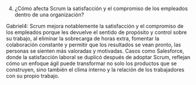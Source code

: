 4. ¿Cómo afecta Scrum la satisfacción y el compromiso de los empleados dentro de una organización?

Gabriel4: Scrum mejora notablemente la satisfacción y el compromiso de los empleados porque les devuelve el sentido de propósito y control sobre su trabajo, al eliminar la sobrecarga de horas extra, fomentar la colaboración constante y permitir que los resultados se vean pronto, las personas se sienten más valoradas y motivadas. Casos como Salesforce, donde la satisfacción laboral se duplicó después de adoptar Scrum, reflejan cómo un enfoque ágil puede transformar no solo los productos que se construyen, sino también el clima interno y la relación de los trabajadores con su propio trabajo.
